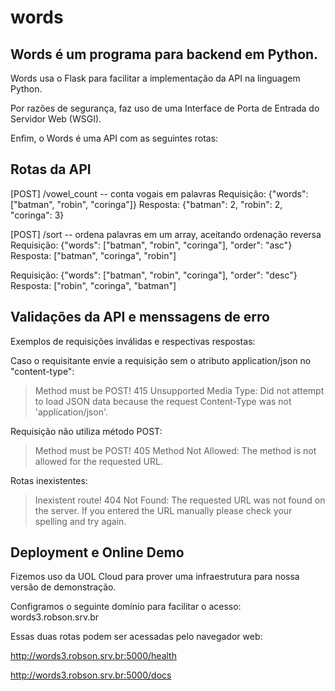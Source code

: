 # words

## Words é um programa para backend em Python.

Words usa o Flask para facilitar a implementação da API na linguagem Python.

Por razões de segurança, faz uso de uma Interface de Porta de Entrada do Servidor Web (WSGI).

Enfim, o Words é uma API com as seguintes rotas:

## Rotas da API

[POST] /vowel_count -- conta vogais em palavras
Requisição: {"words": ["batman", "robin", "coringa"]}
Resposta: {"batman": 2, "robin": 2, "coringa": 3}

[POST] /sort -- ordena palavras em um array, aceitando ordenação reversa
Requisição: {"words": ["batman", "robin", "coringa"], "order": "asc"}
Resposta: ["batman", "coringa", "robin"]

Requisição: {"words": ["batman", "robin", "coringa"], "order": "desc"}
Resposta: ["robin", "coringa", "batman"]

## Validações da API e menssagens de erro

Exemplos de requisições inválidas e respectivas respostas:

Caso o requisitante envie a requisição sem o atributo application/json no "content-type":

> Method must be POST! 415 Unsupported Media Type: Did not attempt to load JSON data because the request Content-Type was not 'application/json'.

Requisição não utiliza método POST: 
> Method must be POST! 405 Method Not Allowed: The method is not allowed for the requested URL.

Rotas inexistentes:
> Inexistent route! 404 Not Found: The requested URL was not found on the server. If you entered the URL manually please check your spelling and try again.

## Deployment e Online Demo

Fizemos uso da UOL Cloud para prover uma infraestrutura para nossa versão de demonstração.

Configramos o seguinte domínio para facilitar o acesso: words3.robson.srv.br

Essas duas rotas podem ser acessadas pelo navegador web:

http://words3.robson.srv.br:5000/health

http://words3.robson.srv.br:5000/docs


